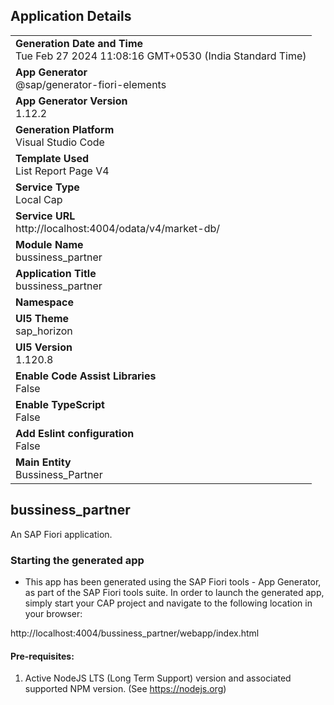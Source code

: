 ## Application Details
|               |
| ------------- |
|**Generation Date and Time**<br>Tue Feb 27 2024 11:08:16 GMT+0530 (India Standard Time)|
|**App Generator**<br>@sap/generator-fiori-elements|
|**App Generator Version**<br>1.12.2|
|**Generation Platform**<br>Visual Studio Code|
|**Template Used**<br>List Report Page V4|
|**Service Type**<br>Local Cap|
|**Service URL**<br>http://localhost:4004/odata/v4/market-db/
|**Module Name**<br>bussiness_partner|
|**Application Title**<br>bussiness_partner|
|**Namespace**<br>|
|**UI5 Theme**<br>sap_horizon|
|**UI5 Version**<br>1.120.8|
|**Enable Code Assist Libraries**<br>False|
|**Enable TypeScript**<br>False|
|**Add Eslint configuration**<br>False|
|**Main Entity**<br>Bussiness_Partner|

## bussiness_partner

An SAP Fiori application.

### Starting the generated app

-   This app has been generated using the SAP Fiori tools - App Generator, as part of the SAP Fiori tools suite.  In order to launch the generated app, simply start your CAP project and navigate to the following location in your browser:

http://localhost:4004/bussiness_partner/webapp/index.html

#### Pre-requisites:

1. Active NodeJS LTS (Long Term Support) version and associated supported NPM version.  (See https://nodejs.org)


